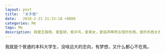 ```yaml
---
layout: post
title:  "关于我"
date:   2018-2-21 21:33:18 +0800
categories: Me
tags: Me
description: 我是王路程，爱篮球，爱乒乓，爱美女，爱捣弄稀奇古怪的东西，爱的东西太多了。
---
```


我就是个普通的本科大学生，没啥远大的志向，有梦想，又什么都心不在焉。